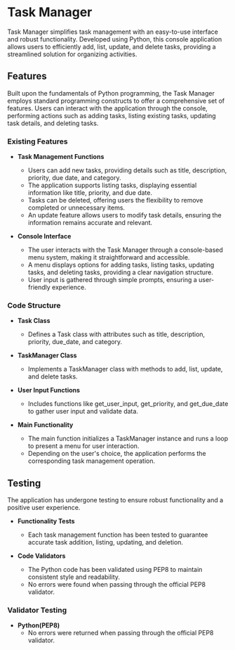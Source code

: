 # Task Manager

Task Manager simplifies task management with an easy-to-use interface and robust functionality. Developed using Python, this console application allows users to efficiently add, list, update, and delete tasks, providing a streamlined solution for organizing activities.

## Features

Built upon the fundamentals of Python programming, the Task Manager employs standard programming constructs to offer a comprehensive set of features. Users can interact with the application through the console, performing actions such as adding tasks, listing existing tasks, updating task details, and deleting tasks.

### Existing Features

- __Task Management Functions__
  - Users can add new tasks, providing details such as title, description, priority, due date, and category.
  - The application supports listing tasks, displaying essential information like title, priority, and due date.
  - Tasks can be deleted, offering users the flexibility to remove completed or unnecessary items.
  - An update feature allows users to modify task details, ensuring the information remains accurate and relevant.

- __Console Interface__
  - The user interacts with the Task Manager through a console-based menu system, making it straightforward and accessible.
  - A menu displays options for adding tasks, listing tasks, updating tasks, and deleting tasks, providing a clear navigation structure.
  - User input is gathered through simple prompts, ensuring a user-friendly experience.

### Code Structure

- __Task Class__
  - Defines a Task class with attributes such as title, description, priority, due_date, and category.
 
- __TaskManager Class__
  - Implements a TaskManager class with methods to add, list, update, and delete tasks.
 
- __User Input Functions__
  - Includes functions like get_user_input, get_priority, and get_due_date to gather user input and validate data.

- __Main Functionality__
  - The main function initializes a TaskManager instance and runs a loop to present a menu for user interaction.
  - Depending on the user's choice, the application performs the corresponding task management operation.

## Testing

The application has undergone testing to ensure robust functionality and a positive user experience.

- __Functionality Tests__
  - Each task management function has been tested to guarantee accurate task addition, listing, updating, and deletion.

- __Code Validators__
  - The Python code has been validated using PEP8 to maintain consistent style and readability.
  - No errors were found when passing through the official PEP8 validator.

### Validator Testing

- __Python(PEP8)__
  -  No errors were returned when passing through the official PEP8 validator.
